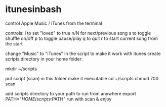 # itunesinbash
control Apple Music / iTunes from the terminal

controls:
l to set "loved" to true
n/N for next/previous song
s to toggle shuffle on/off
p to toggle pause/play
q to quit
r to start current song from the start

change "Music" to "iTunes" in the script to make it work with itunes
create scripts directory in your home folder:

mkdir ~/scripts

put script (scan) in this folder
make it executable
cd ~/scripts
chmod 700 scan

add scripts directory to your path to run from anywhere
export PATH="$HOME/scripts:$PATH"
run with scan & enjoy
